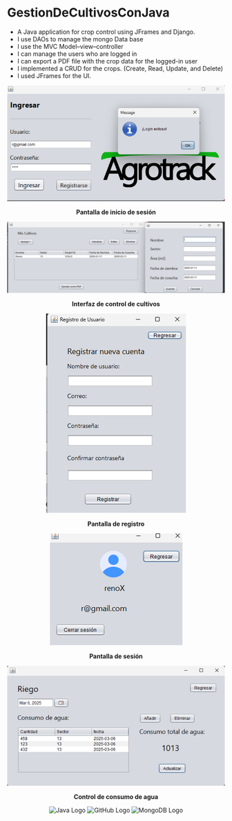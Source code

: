 # GestionDeCultivosConJava
* A Java application for crop control using JFrames and Django.
* I use DAOs to manage the mongo Data base
* I use the MVC Model–view–controller
* I can manage the users who are logged in
* I can export a PDF file with the crop data for the logged-in user
* I implemented a CRUD for the crops. (Create, Read, Update, and Delete)
* I used JFrames for the UI.

<p align="center">
  <img src="images/loginScreen.png" alt="Pantalla de inicio de sesión">
</p>
<p align="center"><b>Pantalla de inicio de sesión</b></p>

<p align="center">
  <img src="images/InterfazDeControlCultivos.png" alt="Interfaz de control de cultivos">
</p>
<p align="center"><b>Interfaz de control de cultivos</b></p>

<p align="center">
  <img src="images/RegistrarseScreen.png" alt="Pantalla de registro">
</p>
<p align="center"><b>Pantalla de registro</b></p>

<p align="center">
  <img src="images/SesionScreen.png" alt="Pantalla de sesión">
</p>
<p align="center"><b>Pantalla de sesión</b></p>

<p align="center">
  <img src="images/ControlConsumoAgua.png" alt="Control de consumo de agua">
</p>
<p align="center"><b>Control de consumo de agua</b></p>

<p align="center">
  <img src="https://upload.wikimedia.org/wikipedia/en/3/30/Java_programming_language_logo.svg" alt="Java Logo" width="100">
  <img src="https://github.githubassets.com/images/modules/logos_page/GitHub-Mark.png" alt="GitHub Logo" width="100">
  <img src="https://upload.wikimedia.org/wikipedia/commons/9/93/MongoDB_Logo.svg" alt="MongoDB Logo" width="100">
</p>
